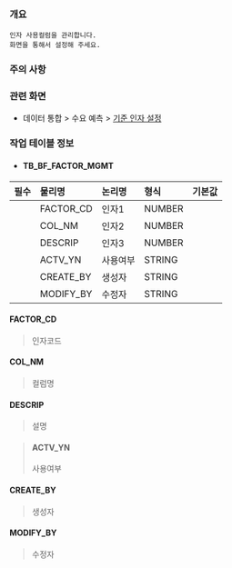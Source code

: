 ### 개요
    인자 사용컬럼을 관리합니다.
    화면을 통해서 설정해 주세요.

### 주의 사항

### 관련 화면
- 데이터 통합 > 수요 예측 > [기준 인자 설정](#/setting/configbf/factor) 

### 작업 테이블 정보

- #### TB_BF_FACTOR_MGMT


| 필수 | 물리명                             | 논리명   | 형식     |    기본값    | 
|:--:|:--------------------------------|:------|:-------|:---------:|
|    | FACTOR_CD|	인자1	 | NUMBER |           |
|    | COL_NM|	인자2	 | NUMBER |           |
|    | DESCRIP|	인자3	 | NUMBER |           |
|    | ACTV_YN                       | 사용여부        | STRING |           |
|    | CREATE_BY         | 생성자   | STRING |           |
|    | MODIFY_BY         | 수정자   | STRING |           |


#### FACTOR_CD
> 인자코드

#### COL_NM
> 컬럼명

#### DESCRIP
> 설명

> #### ACTV_YN
> 사용여부

#### CREATE_BY
> 생성자  

#### MODIFY_BY
> 수정자  
